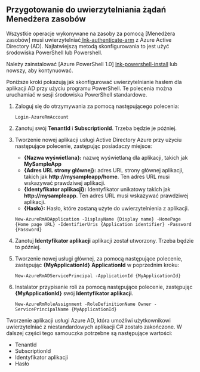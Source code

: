 ## <a name="prepare-to-authenticate-azure-resource-manager-requests"></a>Przygotowanie do uwierzytelniania żądań Menedżera zasobów

Wszystkie operacje wykonywane na zasoby za pomocą [Menedżera zasobów] musi uwierzytelniać[ lnk-authenticate-arm] z Azure Active Directory (AD). Najłatwiejszą metodą skonfigurowania to jest użyć środowiska PowerShell lub Powershell.

Należy zainstalować [Azure PowerShell 1.0] [ lnk-powershell-install] lub nowszy, aby kontynuować.

Poniższe kroki pokazują jak skonfigurować uwierzytelnianie hasłem dla aplikacji AD przy użyciu programu PowerShell. Te polecenia można uruchamiać w sesji środowiska PowerShell standardowe.

1. Zaloguj się do otrzymywania za pomocą następującego polecenia:

    ```
    Login-AzureRmAccount
    ```

2. Zanotuj swój **TenantId** i **SubscriptionId**. Trzeba będzie je później.

3. Tworzenie nowej aplikacji usługi Active Directory Azure przy użyciu następujące polecenie, zastępując posiadaczy miejsce:

    - **{Nazwa wyświetlana}:** nazwę wyświetlaną dla aplikacji, takich jak **MySampleApp**
    - **{Adres URL strony głównej}:** adres URL strony głównej aplikacji, takich jak **http://mysampleapp/home**. Ten adres URL musi wskazywać prawdziwej aplikacji.
    - **{Identyfikator aplikacji}:** Identyfikator unikatowy takich jak **http://mysampleapp**. Ten adres URL musi wskazywać prawdziwej aplikacji.
    - **{Hasło}:** Hasło, które zostaną użyte do uwierzytelnienia z aplikacji.

    ```
    New-AzureRmADApplication -DisplayName {Display name} -HomePage {Home page URL} -IdentifierUris {Application identifier} -Password {Password}
    ```
    
4. Zanotuj **Identyfikator aplikacji** aplikacji został utworzony. Trzeba będzie to później.

5. Tworzenie nowej usługi głównej, za pomocą następujące polecenie, zastępując **{MyApplicationId}** **ApplicationId** w poprzednim kroku:

    ```
    New-AzureRmADServicePrincipal -ApplicationId {MyApplicationId}
    ```
    
6. Instalator przypisanie roli za pomocą następujące polecenie, zastępując **{MyApplicationId}** swój **Identyfikator aplikacji**.

    ```
    New-AzureRmRoleAssignment -RoleDefinitionName Owner -ServicePrincipalName {MyApplicationId}
    ```
    
Tworzenie aplikacji usługi Azure AD, która umożliwi użytkownikowi uwierzytelniać z niestandardowych aplikacji C# zostało zakończone. W dalszej części tego samouczka potrzebne są następujące wartości:

- TenantId
- SubscriptionId
- Identyfikator aplikacji
- Hasło

[lnk-authenticate-arm]: https://msdn.microsoft.com/library/azure/dn790557.aspx
[lnk-powershell-install]: ../articles/powershell-install-configure.md

